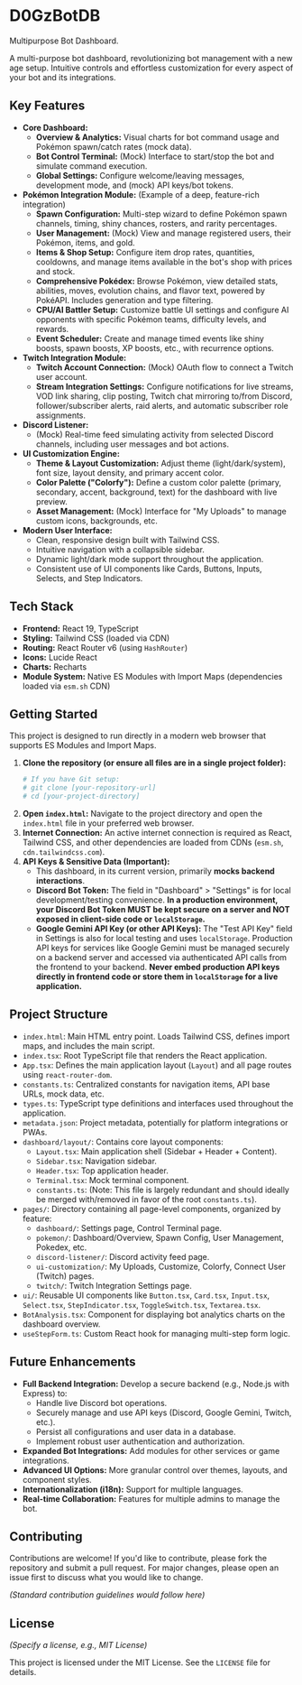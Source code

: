 # D0GzBotDB
Multipurpose Bot Dashboard.

A multi-purpose bot dashboard, revolutionizing bot management with a new age setup. Intuitive controls and effortless customization for every aspect of your bot and its integrations.

## Key Features

*   **Core Dashboard:**
    *   **Overview & Analytics:** Visual charts for bot command usage and Pokémon spawn/catch rates (mock data).
    *   **Bot Control Terminal:** (Mock) Interface to start/stop the bot and simulate command execution.
    *   **Global Settings:** Configure welcome/leaving messages, development mode, and (mock) API keys/bot tokens.
*   **Pokémon Integration Module:** (Example of a deep, feature-rich integration)
    *   **Spawn Configuration:** Multi-step wizard to define Pokémon spawn channels, timing, shiny chances, rosters, and rarity percentages.
    *   **User Management:** (Mock) View and manage registered users, their Pokémon, items, and gold.
    *   **Items & Shop Setup:** Configure item drop rates, quantities, cooldowns, and manage items available in the bot's shop with prices and stock.
    *   **Comprehensive Pokédex:** Browse Pokémon, view detailed stats, abilities, moves, evolution chains, and flavor text, powered by PokéAPI. Includes generation and type filtering.
    *   **CPU/AI Battler Setup:** Customize battle UI settings and configure AI opponents with specific Pokémon teams, difficulty levels, and rewards.
    *   **Event Scheduler:** Create and manage timed events like shiny boosts, spawn boosts, XP boosts, etc., with recurrence options.
*   **Twitch Integration Module:**
    *   **Twitch Account Connection:** (Mock) OAuth flow to connect a Twitch user account.
    *   **Stream Integration Settings:** Configure notifications for live streams, VOD link sharing, clip posting, Twitch chat mirroring to/from Discord, follower/subscriber alerts, raid alerts, and automatic subscriber role assignments.
*   **Discord Listener:**
    *   (Mock) Real-time feed simulating activity from selected Discord channels, including user messages and bot actions.
*   **UI Customization Engine:**
    *   **Theme & Layout Customization:** Adjust theme (light/dark/system), font size, layout density, and primary accent color.
    *   **Color Palette ("Colorfy"):** Define a custom color palette (primary, secondary, accent, background, text) for the dashboard with live preview.
    *   **Asset Management:** (Mock) Interface for "My Uploads" to manage custom icons, backgrounds, etc.
*   **Modern User Interface:**
    *   Clean, responsive design built with Tailwind CSS.
    *   Intuitive navigation with a collapsible sidebar.
    *   Dynamic light/dark mode support throughout the application.
    *   Consistent use of UI components like Cards, Buttons, Inputs, Selects, and Step Indicators.

## Tech Stack

*   **Frontend:** React 19, TypeScript
*   **Styling:** Tailwind CSS (loaded via CDN)
*   **Routing:** React Router v6 (using `HashRouter`)
*   **Icons:** Lucide React
*   **Charts:** Recharts
*   **Module System:** Native ES Modules with Import Maps (dependencies loaded via `esm.sh` CDN)

## Getting Started

This project is designed to run directly in a modern web browser that supports ES Modules and Import Maps.

1.  **Clone the repository (or ensure all files are in a single project folder):**
    ```bash
    # If you have Git setup:
    # git clone [your-repository-url]
    # cd [your-project-directory]
    ```
2.  **Open `index.html`:**
    Navigate to the project directory and open the `index.html` file in your preferred web browser.
3.  **Internet Connection:**
    An active internet connection is required as React, Tailwind CSS, and other dependencies are loaded from CDNs (`esm.sh`, `cdn.tailwindcss.com`).
4.  **API Keys & Sensitive Data (Important):**
    *   This dashboard, in its current version, primarily **mocks backend interactions**.
    *   **Discord Bot Token:** The field in "Dashboard" > "Settings" is for local development/testing convenience. **In a production environment, your Discord Bot Token MUST be kept secure on a server and NOT exposed in client-side code or `localStorage`.**
    *   **Google Gemini API Key (or other API Keys):** The "Test API Key" field in Settings is also for local testing and uses `localStorage`. Production API keys for services like Google Gemini must be managed securely on a backend server and accessed via authenticated API calls from the frontend to your backend. **Never embed production API keys directly in frontend code or store them in `localStorage` for a live application.**

## Project Structure

*   `index.html`: Main HTML entry point. Loads Tailwind CSS, defines import maps, and includes the main script.
*   `index.tsx`: Root TypeScript file that renders the React application.
*   `App.tsx`: Defines the main application layout (`Layout`) and all page routes using `react-router-dom`.
*   `constants.ts`: Centralized constants for navigation items, API base URLs, mock data, etc.
*   `types.ts`: TypeScript type definitions and interfaces used throughout the application.
*   `metadata.json`: Project metadata, potentially for platform integrations or PWAs.
*   `dashboard/layout/`: Contains core layout components:
    *   `Layout.tsx`: Main application shell (Sidebar + Header + Content).
    *   `Sidebar.tsx`: Navigation sidebar.
    *   `Header.tsx`: Top application header.
    *   `Terminal.tsx`: Mock terminal component.
    *   `constants.ts`: (Note: This file is largely redundant and should ideally be merged with/removed in favor of the root `constants.ts`).
*   `pages/`: Directory containing all page-level components, organized by feature:
    *   `dashboard/`: Settings page, Control Terminal page.
    *   `pokemon/`: Dashboard/Overview, Spawn Config, User Management, Pokedex, etc.
    *   `discord-listener/`: Discord activity feed page.
    *   `ui-customization/`: My Uploads, Customize, Colorfy, Connect User (Twitch) pages.
    *   `twitch/`: Twitch Integration Settings page.
*   `ui/`: Reusable UI components like `Button.tsx`, `Card.tsx`, `Input.tsx`, `Select.tsx`, `StepIndicator.tsx`, `ToggleSwitch.tsx`, `Textarea.tsx`.
*   `BotAnalysis.tsx`: Component for displaying bot analytics charts on the dashboard overview.
*   `useStepForm.ts`: Custom React hook for managing multi-step form logic.

## Future Enhancements

*   **Full Backend Integration:** Develop a secure backend (e.g., Node.js with Express) to:
    *   Handle live Discord bot operations.
    *   Securely manage and use API keys (Discord, Google Gemini, Twitch, etc.).
    *   Persist all configurations and user data in a database.
    *   Implement robust user authentication and authorization.
*   **Expanded Bot Integrations:** Add modules for other services or game integrations.
*   **Advanced UI Options:** More granular control over themes, layouts, and component styles.
*   **Internationalization (i18n):** Support for multiple languages.
*   **Real-time Collaboration:** Features for multiple admins to manage the bot.

## Contributing

Contributions are welcome! If you'd like to contribute, please fork the repository and submit a pull request. For major changes, please open an issue first to discuss what you would like to change.

*(Standard contribution guidelines would follow here)*

## License

*(Specify a license, e.g., MIT License)*

This project is licensed under the MIT License. See the `LICENSE` file for details.
